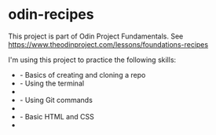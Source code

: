 # odin-recipes
This project is part of Odin Project Fundamentals. See https://www.theodinproject.com/lessons/foundations-recipes

I'm using this project to practice the following skills:
    <ul>
        <li>- Basics of creating and cloning a repo</li>
        <li>- Using the terminal<li>
        <li>- Using Git commands<li>
        <li>- Basic HTML and CSS<li>
    </ul>
